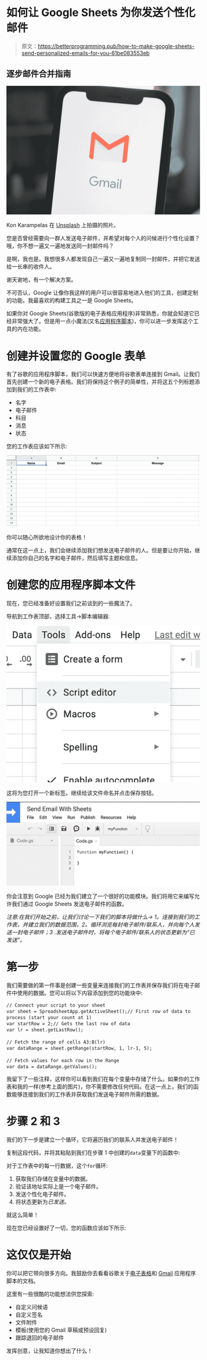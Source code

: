 # 如何让 Google Sheets 为你发送个性化邮件

> 原文：<https://betterprogramming.pub/how-to-make-google-sheets-send-personalized-emails-for-you-61be083553eb>

## 逐步邮件合并指南

![](img/c32a43e23a570a913731b947349d3246.png)

Kon Karampelas 在 [Unsplash](https://unsplash.com?utm_source=medium&utm_medium=referral) 上拍摄的照片。

您是否曾经需要向一群人发送电子邮件，并希望对每个人的问候进行个性化设置？哦，你不想一遍又一遍地发送同一封邮件吗？

是啊，我也是。我想很多人都发现自己一遍又一遍地复制同一封邮件，并把它发送给一长串的收件人。

谢天谢地，有一个解决方案。

不可否认，Google 让像你我这样的用户可以很容易地进入他们的工具，创建定制的功能。我最喜欢的构建工具之一是 Google Sheets。

如果你对 Google Sheets(谷歌版的电子表格应用程序)非常熟悉，你就会知道它已经非常强大了。但是用一点小魔法(又名[应用程序脚本](https://www.google.com/script/start/))，你可以进一步发挥这个工具的内在功能。

# 创建并设置您的 Google 表单

有了谷歌的应用程序脚本，我们可以快速方便地将谷歌表单连接到 Gmail。让我们首先创建一个新的电子表格。我们将保持这个例子的简单性，并将这五个列标题添加到我们的工作表中:

*   名字
*   电子邮件
*   科目
*   消息
*   状态

您的工作表应该如下所示:

![](img/aaa1333c1570c28980c8acff6aed404a.png)

你可以随心所欲地设计你的表格！

通常在这一点上，我们会继续添加我们想发送电子邮件的人。但是要让你开始，继续添加你自己的名字和电子邮件，然后填写主题和信息。

# 创建您的应用程序脚本文件

现在，您已经准备好设置我们之前谈到的一些魔法了。

导航到工作表顶部，选择工具→脚本编辑器:

![](img/d882267ce040ede7d48be8c3b4d87137.png)

这将为您打开一个新标签。继续给该文件命名并点击保存按钮。

![](img/67b883cf415824da638afafac563cd33.png)

你会注意到 Google 已经为我们建立了一个很好的功能模块。我们将用它来编写允许我们通过 Google Sheets 发送电子邮件的函数。

*注意:在我们开始之前，让我们讨论一下我们的脚本将做什么→ 1。连接到我们的工作表，并建立我们的数据范围，2。循环浏览每封电子邮件/联系人，并向每个人发送一封电子邮件；3 .发送电子邮件时，将每个电子邮件/联系人的状态更新为“已发送”。*

# 第一步

我们需要做的第一件事是创建一些变量来连接我们的工作表并保存我们将在电子邮件中使用的数据。您可以将以下内容添加到您的功能块中:

```
// Connect your script to your sheet
var sheet = SpreadsheetApp.getActiveSheet();// First row of data to process (start your count at 1)
var startRow = 2;// Gets the last row of data
var lr = sheet.getLastRow();

// Fetch the range of cells A3:B(lr)
var dataRange = sheet.getRange(startRow, 1, lr-1, 5);

// Fetch values for each row in the Range
var data = dataRange.getValues();
```

我留下了一些注释，这样你可以看到我们在每个变量中存储了什么。如果你的工作表和我的一样(参考上面的图片)，你不需要修改任何代码。在这一点上，我们的函数能够连接到我们的工作表并获取我们发送电子邮件所需的数据。

# 步骤 2 和 3

我们的下一步是建立一个循环，它将遍历我们的联系人并发送电子邮件！

复制这段代码，并将其粘贴到我们在步骤 1 中创建的`data`变量下的函数中:

对于工作表中的每一行数据，这个`for`循环:

1.  获取我们存储在变量中的数据。
2.  验证该地址实际上是一个电子邮件。
3.  发送个性化电子邮件。
4.  将状态更新为*已发送。*

就这么简单！

现在您已经设置好了一切，您的函数应该如下所示:

# 这仅仅是开始

你可以把它带向很多方向。我鼓励你去看看谷歌关于[电子表格](https://developers.google.com/apps-script/reference/spreadsheet)和 [Gmail](https://developers.google.com/apps-script/reference/gmail) 应用程序脚本的文档。

这里有一些很酷的功能想法供您探索:

*   自定义问候语
*   自定义签名
*   文件附件
*   模板(使用您的 Gmail 草稿或预设回复)
*   跟踪退回的电子邮件

发挥创意，让我知道你想出了什么！